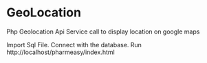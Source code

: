 # GeoLocation
Php Geolocation Api
Service call to display location on google maps

Import Sql File.
Connect with the database.
Run http://localhost/pharmeasy/index.html

